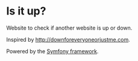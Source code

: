 # Is it up?

Website to check if another website is up or down.

Inspired by http://downforeveryoneorjustme.com.

Powered by the [Symfony framework](https://symfony.com/).